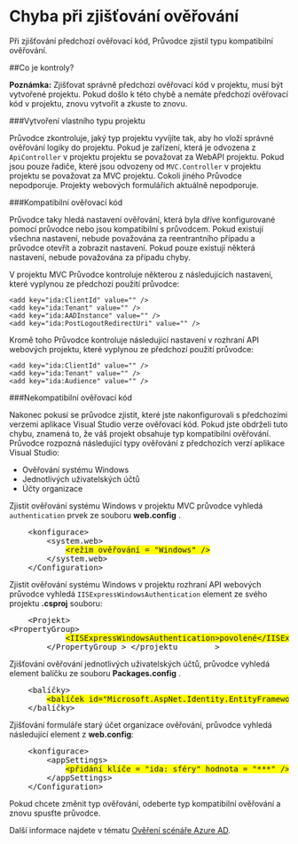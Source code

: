<properties 
    pageTitle="Chyba při zjišťování ověřování" 
    description="Průvodce připojení služby active directory zjistil typu kompatibilní ověřování" 
    services="active-directory" 
    documentationCenter="" 
    authors="TomArcher" 
    manager="douge" 
    editor=""/>
  
<tags 
    ms.service="active-directory" 
    ms.workload="web" 
    ms.tgt_pltfrm="vs-getting-started" 
    ms.devlang="na" 
    ms.topic="article" 
    ms.date="08/15/2016" 
    ms.author="tarcher"/>

# <a name="error-during-authentication-detection"></a>Chyba při zjišťování ověřování

Při zjišťování předchozí ověřovací kód, Průvodce zjistil typu kompatibilní ověřování.   

##<a name="what-is-being-checked"></a>Co je kontroly?

**Poznámka:** Zjišťovat správně předchozí ověřovací kód v projektu, musí být vytvořené projektu.  Pokud došlo k této chybě a nemáte předchozí ověřovací kód v projektu, znovu vytvořit a zkuste to znovu.

###<a name="project-types"></a>Vytvoření vlastního typu projektu

Průvodce zkontroluje, jaký typ projektu vyvíjíte tak, aby ho vloží správné ověřování logiky do projektu.  Pokud je zařízení, která je odvozena z `ApiController` v projektu projektu se považovat za WebAPI projektu.  Pokud jsou pouze řadiče, které jsou odvozeny od `MVC.Controller` v projektu projektu se považovat za MVC projektu.  Cokoli jiného Průvodce nepodporuje.  Projekty webových formulářích aktuálně nepodporuje.

###<a name="compatible-authentication-code"></a>Kompatibilní ověřovací kód

Průvodce taky hledá nastavení ověřování, která byla dříve konfigurované pomocí průvodce nebo jsou kompatibilní s průvodcem.  Pokud existují všechna nastavení, nebude považována za reentrantního případu a průvodce otevřít a zobrazit nastavení.  Pokud pouze existují některá nastavení, nebude považována za případu chyby.

V projektu MVC Průvodce kontroluje některou z následujících nastavení, které vyplynou ze předchozí použití průvodce:

    <add key="ida:ClientId" value="" />
    <add key="ida:Tenant" value="" />
    <add key="ida:AADInstance" value="" />
    <add key="ida:PostLogoutRedirectUri" value="" />

Kromě toho Průvodce kontroluje následující nastavení v rozhraní API webových projektu, které vyplynou ze předchozí použití průvodce:

    <add key="ida:ClientId" value="" />
    <add key="ida:Tenant" value="" />
    <add key="ida:Audience" value="" />

###<a name="incompatible-authentication-code"></a>Nekompatibilní ověřovací kód

Nakonec pokusí se průvodce zjistit, které jste nakonfigurovali s předchozími verzemi aplikace Visual Studio verze ověřovací kód. Pokud jste obdrželi tuto chybu, znamená to, že váš projekt obsahuje typ kompatibilní ověřování. Průvodce rozpozná následující typy ověřování z předchozích verzí aplikace Visual Studio:

* Ověřování systému Windows 
* Jednotlivých uživatelských účtů 
* Účty organizace 
 

Zjistit ověřování systému Windows v projektu MVC průvodce vyhledá `authentication` prvek ze souboru **web.config** .

<pre>
    &lt;konfigurace&gt;
        &lt;system.web&gt;
            <span style="background-color: yellow">&lt;režim ověřování = "Windows" /&gt;</span>
        &lt;/system.web&gt;
    &lt;/Configuration&gt;
</pre>

Zjistit ověřování systému Windows v projektu rozhraní API webových průvodce vyhledá `IISExpressWindowsAuthentication` element ze svého projektu **.csproj** souboru:

<pre>
    &lt;Projekt&gt;
&lt;PropertyGroup&gt;
            <span style="background-color: yellow">&lt;IISExpressWindowsAuthentication&gt;povolené&lt;/IISExpressWindowsAuthentication&gt;</span>
        &lt;/PropertyGroup > &lt;/projektu        &gt;
</pre>

Zjišťování ověřování jednotlivých uživatelských účtů, průvodce vyhledá element balíčku ze souboru **Packages.config** .

<pre>
    &lt;balíčky&gt;
        <span style="background-color: yellow">&lt;balíček id="Microsoft.AspNet.Identity.EntityFramework" verze = "2.1.0" targetFramework = "net45" /&gt;</span>
    &lt;/balíčky&gt;
</pre>

Zjišťování formuláře starý účet organizace ověřování, průvodce vyhledá následující element z **web.config**:

<pre>
    &lt;konfigurace&gt;
        &lt;appSettings&gt;
            <span style="background-color: yellow">&lt;přidání klíče = "ida: sféry" hodnota = "***" /&gt;</span>
        &lt;/appSettings&gt;
    &lt;/Configuration&gt;
</pre>

Pokud chcete změnit typ ověřování, odeberte typ kompatibilní ověřování a znovu spusťte průvodce.

Další informace najdete v tématu [Ověření scénáře Azure AD](active-directory-authentication-scenarios.md).